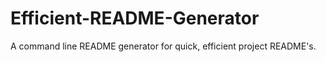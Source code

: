 # Efficient-README-Generator
A command line README generator for quick, efficient project README's.
